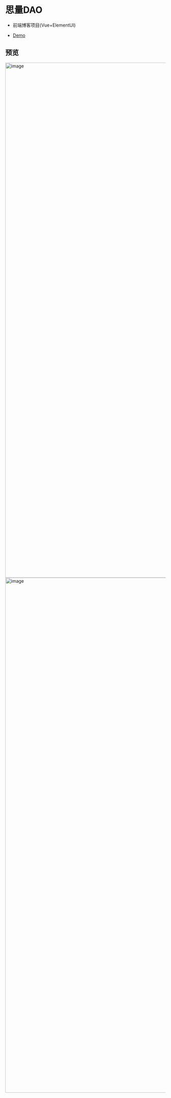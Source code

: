 # 思量DAO

- 前端博客项目(Vue+ElementUI)

- [Demo](https://blogdao.astralcyber.top)

## 预览
<img width="1612" alt="image" src="https://user-images.githubusercontent.com/33065020/218945844-df4df70f-d186-4ecb-a394-e160afba31af.png">
<img width="1612" alt="image" src="https://user-images.githubusercontent.com/33065020/218946174-25dbd42a-8e2e-4c05-9ec0-521b5809214a.png">
